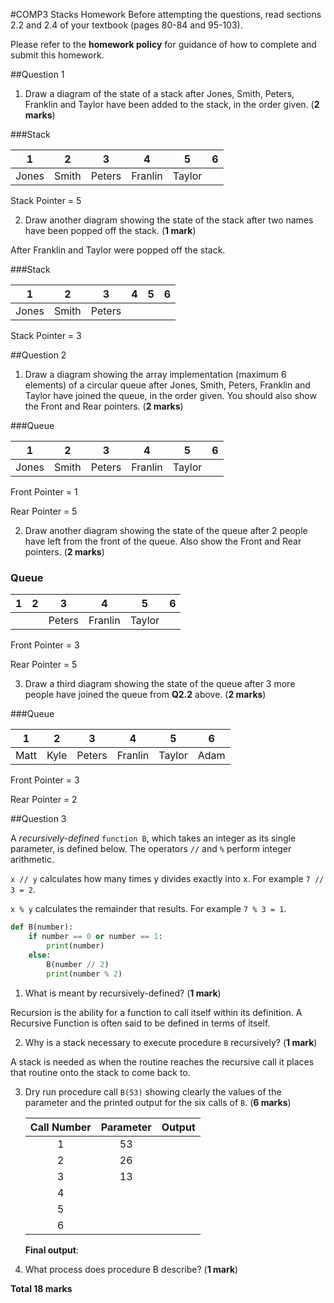 #COMP3 Stacks Homework
Before attempting the questions, read sections 2.2 and 2.4 of your textbook (pages 80-84 and 95-103).

Please refer to the **homework policy** for guidance of how to complete and submit this homework.


##Question 1

1. Draw a diagram of the state of a stack after Jones, Smith, Peters, Franklin and Taylor have been added to the stack, in the order given. (**2 marks**)

###Stack

| 1             | 2             | 3             | 4             | 5             | 6          |
| :-----------: |:-------------:|:-------------:|:-------------:|:-------------:| :---------:|
| Jones         | Smith         | Peters        |  Franlin      | Taylor        |            |


Stack Pointer = 5



2. Draw another diagram showing the state of the stack after two names have been popped off the stack. (**1 mark**)



After Franklin and Taylor were popped off the stack.

###Stack

| 1             | 2             | 3             | 4             | 5             | 6          |
| :-----------: |:-------------:|:-------------:|:-------------:|:-------------:| :---------:|
| Jones         | Smith         | Peters        |               |               |            |



Stack Pointer = 3




##Question 2

1. Draw a diagram showing the array implementation (maximum 6 elements) of a circular queue after Jones, Smith, Peters, Franklin and Taylor have joined the queue, in the order given. You should also show the Front and Rear pointers. (**2 marks**)

###Queue

| 1             | 2             | 3             | 4             | 5             | 6          |
| :-----------: |:-------------:|:-------------:|:-------------:|:-------------:| :---------:|
| Jones         | Smith         | Peters        |  Franlin      | Taylor        |            |


Front Pointer = 1

Rear Pointer = 5



2. Draw another diagram showing the state of the queue after 2 people have left from the front of the queue. Also show the Front and Rear pointers. (**2 marks**)

### Queue

| 1             | 2             | 3             | 4             | 5             | 6          |
| :-----------: |:-------------:|:-------------:|:-------------:|:-------------:| :---------:|
|               |               | Peters        |  Franlin      | Taylor        |            |


Front Pointer = 3

Rear Pointer = 5



3. Draw a third diagram showing the state of the queue after 3 more people have joined the queue from **Q2.2** above. (**2 marks**)


###Queue

| 1             | 2             | 3             | 4             | 5             | 6          |
| :-----------: |:-------------:|:-------------:|:-------------:|:-------------:| :---------:|
|  Matt         |  Kyle         | Peters        |  Franlin      | Taylor        |  Adam      |


Front Pointer = 3

Rear Pointer = 2





##Question 3

A *recursively-defined* `function B`, which takes an integer as its single parameter, is defined below. The operators `//` and `%` perform integer arithmetic.

``x // y`` calculates how many times y divides exactly into x. For example `7 // 3 = 2`.

`x % y` calculates the remainder that results. For example `7 % 3 = 1`.

````python
def B(number):
    if number == 0 or number == 1:
        print(number)
    else:
        B(number // 2)
        print(number % 2)
````

1. What is meant by recursively-defined? (**1 mark**)

Recursion is the ability for a function to call itself within its definition. A Recursive Function is often said to be defined in terms of itself.


2. Why is a stack necessary to execute procedure `B` recursively? (**1 mark**)


A stack is needed as when the routine reaches the recursive call it places that routine onto the stack to come back to. 



3. Dry run procedure call `B(53)` showing clearly the values of the parameter and the printed output for the six calls of `B`. (**6 marks**)

    |Call Number|Parameter|Output|
    |:---------:|:-------:|:----:|
    |1|53| |
    |2|26| |
    |3|13| |
    |4| | |
    |5| | |
    |6| | |

    **Final output**:

4. What process does procedure B describe? (**1 mark**)


**Total 18 marks**
